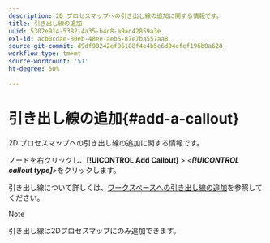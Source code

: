 ```yaml
---
description: 2D プロセスマップへの引き出し線の追加に関する情報です。
title: 引き出し線の追加
uuid: 5302e914-5382-4a35-b4c8-a9ad42859a3e
exl-id: acb0cdae-80eb-48ee-aeb5-87e7ba557aa8
source-git-commit: d9df90242ef96188f4e4b5e6d04cfef196b0a628
workflow-type: tm+mt
source-wordcount: '51'
ht-degree: 50%

---
```


# 引き出し線の追加{#add-a-callout}

2D プロセスマップへの引き出し線の追加に関する情報です。

ノードを右クリックし、**[!UICONTROL Add Callout]** > *&lt;**[!UICONTROL callout type]**>*&#x200B;をクリックします。

引き出し線について詳しくは、[ワークスペースへの引き出し線の追加](../../../../home/c-get-started/c-vis/c-call-wkspc.md#concept-212b09e763044d938987b4a9c658adc0)を参照してください。

>[!NOTE]
>
>引き出し線は2Dプロセスマップにのみ追加できます。
